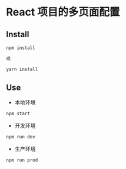 # React 项目的多页面配置

## Install

```bash
npm install

或

yarn install
```

## Use

- 本地环境

```bash
npm start
```

- 开发环境

```bash
npm run dev
```

- 生产环境

```bash
npm run prod
```
